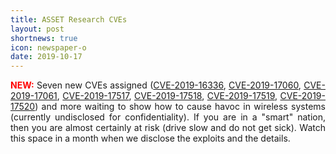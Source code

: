 ```yaml
---
title: ASSET Research CVEs
layout: post
shortnews: true
icon: newspaper-o
date: 2019-10-17
---
```

<p style="text-align:justify">
<font color="red"><b>NEW:</b></font>
Seven new CVEs assigned (<a href="https://cve.mitre.org/cgi-bin/cvekey.cgi?keyword=CVE-2019-16336">CVE-2019-16336</a>, 
<a href="https://cve.mitre.org/cgi-bin/cvekey.cgi?keyword=CVE-2019-17060">CVE-2019-17060</a>, 
<a href="https://cve.mitre.org/cgi-bin/cvekey.cgi?keyword=CVE-2019-17061">CVE-2019-17061</a>, 
<a href="https://cve.mitre.org/cgi-bin/cvekey.cgi?keyword=CVE-2019-17517">CVE-2019-17517</a>, 
<a href="https://cve.mitre.org/cgi-bin/cvekey.cgi?keyword=CVE-2019-17518">CVE-2019-17518</a>, 
<a href="https://cve.mitre.org/cgi-bin/cvekey.cgi?keyword=CVE-2019-17519">CVE-2019-17519</a>, 
<a href="https://cve.mitre.org/cgi-bin/cvekey.cgi?keyword=CVE-2019-17520">CVE-2019-17520</a>) and more waiting 
to show how to cause havoc in wireless systems (currently undisclosed for confidentiality). If you are in 
a "smart" nation, then you are almost certainly at risk (drive slow and do not get sick). Watch this space 
in a month when we disclose the exploits and the details.

</p> 
